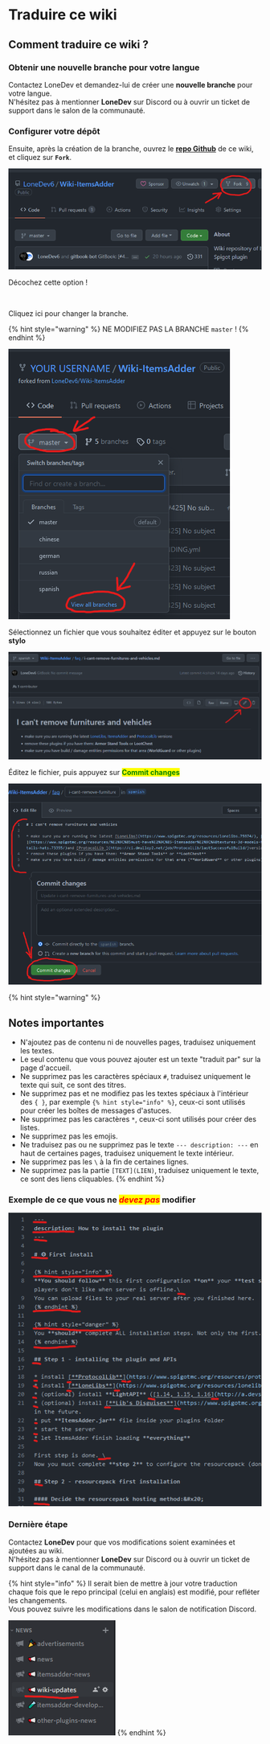 # Traduire ce wiki

## Comment traduire ce wiki ?

### Obtenir une nouvelle branche pour votre langue

Contactez LoneDev et demandez-lui de créer une **nouvelle branche** pour votre langue.\
N'hésitez pas à mentionner **LoneDev** sur Discord ou à ouvrir un ticket de support dans le salon de la communauté.

### Configurer votre dépôt

Ensuite, après la création de la branche, ouvrez le [**repo Github**](https://github.com/LoneDev6/Wiki-ItemsAdder) de ce wiki, et cliquez sur **`Fork`**.

![](<../.gitbook/assets/image (99) (1).png>)

Décochez cette option !

<figure><img src="../.gitbook/assets/image (2) (1) (2) (1).png" alt=""><figcaption></figcaption></figure>

Cliquez ici pour changer la branche.

{% hint style="warning" %}
NE MODIFIEZ PAS LA BRANCHE `master` !
{% endhint %}

![](<../.gitbook/assets/image (94).png>)

Sélectionnez un fichier que vous souhaitez éditer et appuyez sur le bouton **stylo**

![](<../.gitbook/assets/image (63).png>)

Éditez le fichier, puis appuyez sur <mark style="color:green;">**Commit changes**</mark>

![](<../.gitbook/assets/image (76) (1).png>)

{% hint style="warning" %}
## Notes importantes

* N'ajoutez pas de contenu ni de nouvelles pages, traduisez uniquement les textes.
* Le seul contenu que vous pouvez ajouter est un texte "traduit par" sur la page d'accueil.
* Ne supprimez pas les caractères spéciaux `#`, traduisez uniquement le texte qui suit, ce sont des titres.
* Ne supprimez pas et ne modifiez pas les textes spéciaux à l'intérieur des `{ }`, par exemple `{% hint style="info" %}`, ceux-ci sont utilisés pour créer les boîtes de messages d'astuces.
* Ne supprimez pas les caractères `*`, ceux-ci sont utilisés pour créer des listes.
* Ne supprimez pas les emojis.
* Ne traduisez pas ou ne supprimez pas le texte `--- description: ---` en haut de certaines pages, traduisez uniquement le texte intérieur.
* Ne supprimez pas les `\` à la fin de certaines lignes.
* Ne supprimez pas la partie `[TEXT](LIEN)`, traduisez uniquement le texte, ce sont des liens cliquables.
{% endhint %}

### Exemple de ce que vous ne _<mark style="color:red;">devez pas</mark>_ modifier

![](<../.gitbook/assets/image (80).png>)

### Dernière étape

Contactez **LoneDev** pour que vos modifications soient examinées et ajoutées au wiki.\
N'hésitez pas à mentionner **LoneDev** sur Discord ou à ouvrir un ticket de support dans le canal de la communauté.

{% hint style="info" %}
Il serait bien de mettre à jour votre traduction chaque fois que le repo principal (celui en anglais) est modifié, pour refléter les changements.\
Vous pouvez suivre les modifications dans le salon de notification Discord.

![](<../.gitbook/assets/image (73).png>)
{% endhint %}
